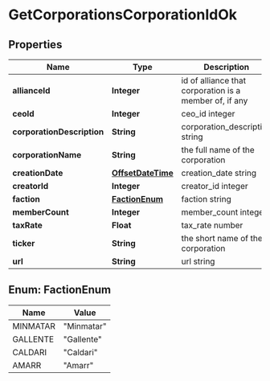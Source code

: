
# GetCorporationsCorporationIdOk

## Properties
Name | Type | Description | Notes
------------ | ------------- | ------------- | -------------
**allianceId** | **Integer** | id of alliance that corporation is a member of, if any |  [optional]
**ceoId** | **Integer** | ceo_id integer | 
**corporationDescription** | **String** | corporation_description string | 
**corporationName** | **String** | the full name of the corporation | 
**creationDate** | [**OffsetDateTime**](OffsetDateTime.md) | creation_date string |  [optional]
**creatorId** | **Integer** | creator_id integer | 
**faction** | [**FactionEnum**](#FactionEnum) | faction string |  [optional]
**memberCount** | **Integer** | member_count integer | 
**taxRate** | **Float** | tax_rate number | 
**ticker** | **String** | the short name of the corporation | 
**url** | **String** | url string | 


<a name="FactionEnum"></a>
## Enum: FactionEnum
Name | Value
---- | -----
MINMATAR | &quot;Minmatar&quot;
GALLENTE | &quot;Gallente&quot;
CALDARI | &quot;Caldari&quot;
AMARR | &quot;Amarr&quot;



